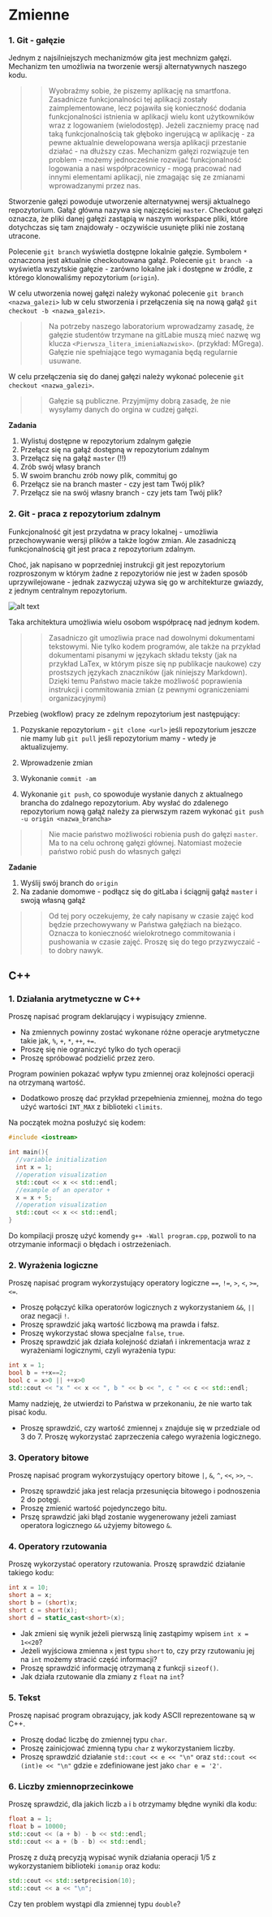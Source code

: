 # Zmienne

### 1. Git - gałęzie

Jednym z najsilniejszych mechanizmów gita jest mechnizm gałęzi. Mechanizm ten umożliwia na tworzenie wersji alternatywnych naszego kodu.

>>Wyobraźmy sobie, że piszemy aplikację na smartfona. Zasadnicze funkcjonalności tej aplikacji zostały zaimplementowane, lecz pojawiła się konieczność dodania funkcjonalności istnienia w aplikacji wielu kont użytkowników wraz z logowaniem (wielodostęp). Jeżeli zaczniemy pracę nad taką funkcjonalnością tak głęboko ingerującą w aplikację - za pewne aktualnie dewelopowana wersja aplikacji przestanie działać - na dłuższy czas. Mechanizm gałęzi rozwiązuje ten problem - możemy jednocześnie rozwijać funkcjonalność logowania a nasi współpracownicy - mogą pracować nad innymi elementami aplikacji, nie zmagając się ze zmianami wprowadzanymi przez nas.

Stworzenie gałęzi powoduje utworzenie alternatywnej wersji aktualnego repozytorium. Gałąź główna nazywa się najczęściej `master`. Checkout gałęzi oznacza, że pliki danej gałęzi zastąpią w naszym workspace pliki, które dotychczas się tam znajdowały - oczywiście usunięte pliki nie zostaną utracone.

Polecenie `git branch` wyświetla dostępne lokalnie gałęzie. Symbolem `*` oznaczona jest aktualnie checkoutowana gałąź. Polecenie `git branch -a` wyświetla wszytskie gałęzie - zarówno lokalne jak i dostępne w źródle, z którego klonowaliśmy repozytorium (`origin`).

W celu utworzenia nowej gałęzi należy wykonać polecenie `git branch <nazwa_galezi>` lub w celu stworzenia i przełączenia się na nową gałąź `git checkout -b <nazwa_galezi>`.

>>Na potrzeby naszego laboratorium wprowadzamy zasadę, że gałęzie studentów trzymane na gitLabie muszą mieć nazwę wg klucza `<Pierwsza_litera_imieniaNazwisko>`. (przykład: MGrega). Gałęzie nie spełniające tego wymagania będą regularnie usuwane.

W celu przełączenia się do danej gałęzi należy wykonać polecenie `git checkout <nazwa_galezi>`.

>>Gałęzie są publiczne. Przyjmijmy dobrą zasadę, że nie wysyłamy danych do orgina w cudzej gałęzi.

**Zadania**
1. Wylistuj dostępne w repozytorium zdalnym gałęzie
1. Przełącz się na gałąź dostępną w repozytorium zdalnym
1. Przełącz się na gałąź `master` (!!)
1. Zrób swój własy branch 
1. W swoim branchu zrób nowy plik, commituj go
1. Przełącz sie na branch master - czy jest tam Twój plik?
1. Przełącz sie na swój własny branch - czy jets tam Twój plik?

### 2. Git - praca z repozytorium zdalnym

Funkcjonalność git jest przydatna w pracy lokalnej - umożliwia przechowywanie wersji plików a także logów zmian. Ale zasadniczą funkcjonalnością git jest praca z repozytorium zdalnym. 

Choć, jak napisano w poprzedniej instrukcji git jest repozytorium rozproszonym w którym żadne z repozytoriów nie jest w żaden sposób uprzywilejowane - jednak zazwyczaj używa się go w architekturze gwiazdy, z jednym centralnym repozytorium. 

![alt text](./img/git_star.png "Eclipse 1") 

Taka architektura umożliwia wielu osobom współpracę nad jednym kodem. 

>> Zasadniczo git umozliwia prace nad dowolnymi dokumentami tekstowymi. Nie tylko kodem programów, ale także na przykład dokumentami pisanymi w językach składu teksty (jak na przykład LaTex, w którym pisze się np publikacje naukowe) czy prostszych językach znaczników (jak niniejszy Markdown). Dzięki temu Państwo macie także możliwość poprawienia instrukcji i commitowania zmian (z pewnymi ograniczeniami organizacyjnymi)

Przebieg (wokflow) pracy ze zdelnym repozytorium jest następujący:
1. Pozyskanie repozytorium - `git clone <url>` jeśli repozytorium jeszcze nie mamy lub `git pull` jeśli repozytorium mamy - wtedy je aktualizujemy.

2. Wprowadzenie zmian

3. Wykonanie `commit -am`

4. Wykonanie `git push`, co spowoduje wysłanie danych z aktualnego brancha do zdalnego repozytorium. Aby wysłać do zdalenego repozytorium nową gałąź należy za pierwszym razem wykonać `git push -u origin <nazwa_brancha>`

>> Nie macie państwo możliwości robienia push do gałęzi `master`. Ma to na celu ochronę gałęzi głównej. Natomiast możecie państwo robić push do własnych gałęzi

**Zadanie**
1. Wyślij swój branch do `origin`
2. Na zadanie domomwe - podłącz się do gitLaba i ściągnij gałąź `master` i swoją własną gałąź

>>Od tej pory oczekujemy, że cały napisany w czasie zajęć kod będzie przechowywany w Państwa gałęźiach na bieżąco. Oznacza to konieczność wielokrotnego commitowania i pushowania w czasie zajęć. Proszę się do tego przyzwyczaić - to dobry nawyk. 


## C++

### 1. Działania arytmetyczne w C++

Proszę napisać program deklarujący i wypisujący zmienne.
* Na zmiennych powinny zostać wykonane różne operacje arytmetyczne takie jak, `%`, `+`, `*`, `++`, `+=`.
* Proszę się nie ograniczyć tylko do tych operacji
* Proszę spróbować podzielić przez zero. 

Program powinien pokazać wpływ typu zmiennej oraz kolejności operacji na otrzymaną wartość. 
* Dodatkowo proszę dać przykład przepełnienia zmiennej, można do tego użyć wartości `INT_MAX` z biblioteki `climits`. 

Na początek można posłużyć się kodem:
```cpp
#include <iostream>

int main(){
  //variable initialization
  int x = 1;
  //operation visualization
  std::cout << x << std::endl;
  //example of an operator +
  x = x + 5;
  //operation visualization
  std::cout << x << std::endl;
}
```
Do kompilacji proszę użyć komendy `g++ -Wall program.cpp`, pozwoli to na otrzymanie informacji o błędach i ostrzeżeniach.

### 2. Wyrażenia logiczne

Proszę napisać program wykorzystujący operatory logiczne `==`, `!=`, `>`, `<`, `>=`, `<=`. 
* Proszę połączyć kilka operatorów logicznych z wykorzystaniem `&&`, `||` oraz negacji `!`. 
* Proszę sprawdzić jaką wartość liczbową ma prawda i fałsz. 
* Proszę wykorzystać słowa specjalne `false`, `true`.
* Proszę sprawdzić jak działa kolejność działań i inkrementacja wraz z wyrażeniami logicznymi, czyli wyrażenia typu:
```cpp
int x = 1;
bool b = ++x==2;
bool c = x>0 || ++x>0
std::cout << "x " << x << ", b " << b << ", c " << c << std::endl;
```
Mamy nadzieję, że utwierdzi to Państwa w przekonaniu, że nie warto tak pisać kodu.

* Proszę sprawdzić, czy wartość zmiennej `x` znajduje się w przedziale od 3 do 7. Proszę wykorzystać zaprzeczenia całego wyrażenia logicznego.

### 3. Operatory bitowe

Proszę napisać program wykorzystujący opertory bitowe `|`, `&`, `^`, `<<`, `>>`, `~`.
* Proszę sprawdzić jaka jest relacja przesunięcia bitowego i podnoszenia 2 do potęgi. 
* Proszę zmienić wartość pojedynczego bitu. 
* Prszę sprawdzić jaki błąd zostanie wygenerowany jeżeli zamiast operatora logicznego `&&` użyjemy bitowego `&`.

### 4. Operatory rzutowania

Proszę wykorzystać operatory rzutowania. Proszę sprawdzić działanie takiego kodu:
```cpp
int x = 10;
short a = x;
short b = (short)x;
short c = short(x);
short d = static_cast<short>(x);
```

* Jak zmieni się wynik jeżeli pierwszą linię zastąpimy wpisem `int x = 1<<20`? 
* Jeżeli wyjściowa zmienna `x` jest typu `short` to, czy przy rzutowaniu jej na `int` możemy stracić część informacji? 
* Proszę sprawdzić informację otrzymaną z funkcji `sizeof()`. 
* Jak działa rzutowanie dla zmiany z `float` na `int`?

### 5. Tekst

Proszę napisać program obrazujący, jak kody ASCII reprezentowane są w C++. 
* Proszę dodać liczbę do zmiennej typu `char`. 
* Proszę zainicjować zmienną typu `char` z wykorzystaniem liczby. 
* Proszę sprawdzić działanie `std::cout << e << "\n"` oraz `std::cout << (int)e << "\n"` gdzie `e` zdefiniowane jest jako `char e = '2'`.

### 6. Liczby zmiennoprzecinkowe 

Proszę sprawdzić, dla jakich liczb `a` i `b` otrzymamy błędne wyniki dla kodu:
```cpp
float a = 1;
float b = 10000;
std::cout << (a + b) - b << std::endl;
std::cout << a + (b - b) << std::endl;
```

Proszę z dużą precyzją wypisać wynik działania operacji 1/5 z wykorzystaniem biblioteki `iomanip` oraz kodu:
```cpp
std::cout << std::setprecision(10);
std::cout << a << "\n";
```
Czy ten problem wystąpi dla zmiennej typu `double`?